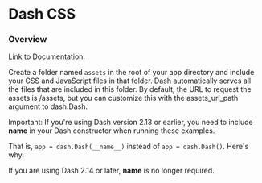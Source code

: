# Dash CSS

### Overview 
[Link](https://dash.plotly.com/external-resources) to Documentation.

Create a folder named `assets` in the root of your app directory and include your CSS and JavaScript files in that folder. Dash automatically serves all the files that are included in this folder. By default, the URL to request the assets is /assets, but you can customize this with the assets_url_path argument to dash.Dash.

Important: If you're using Dash version 2.13 or earlier, you need to include __name__ in your Dash constructor when running these examples.

That is, `app = dash.Dash(__name__)` instead of `app = dash.Dash()`. Here's why.

If you are using Dash 2.14 or later, __name__ is no longer required.